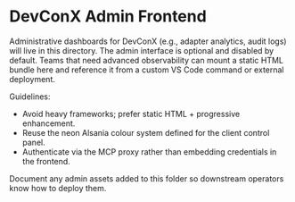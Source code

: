 # DevConX Admin Frontend

Administrative dashboards for DevConX (e.g., adapter analytics, audit logs) will live in this directory. The admin interface is optional and disabled by default. Teams that need advanced observability can mount a static HTML bundle here and reference it from a custom VS Code command or external deployment.

Guidelines:

- Avoid heavy frameworks; prefer static HTML + progressive enhancement.
- Reuse the neon Alsania colour system defined for the client control panel.
- Authenticate via the MCP proxy rather than embedding credentials in the frontend.

Document any admin assets added to this folder so downstream operators know how to deploy them.
